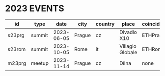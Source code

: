 # 2023 EVENTS

| id | type | date | city | country | place | coincidence | links | github |
| --- | --- | --- | --- | --- | --- | --- | --- | --- |
| s23prg | summit | 2023-06-05 | Prague | cz | Divadlo X10 | ETHPrague | https://prague.web3privacy.info | https://github.com/web3privacy/w3ps1 |
| s23rom | summit | 2023-10-05 | Rome | it | Villagio Globale | ETHRome | https://lu.ma/web3privacynow_rome | n/a |
| m23prg | meetup | 2023-11-14 | Prague | cz | Dílna | none | https://lu.ma/w3pm-prg1 | n/a |
